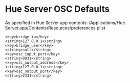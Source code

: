 # Hue Server OSC Defaults

As specified in Hue Server app contents: /Applications/Hue Server.app/Contents/Resources/preferences.plist

	<key>bridge_ip</key>
	<string>127.0.0.1</string>
	<key>bridge_user</key>
	<string>null</string>
	<key>osc_input_port</key>
	<string>9031</string>
	<key>osc_output_address</key>
	<string>127.0.0.1</string>
	<key>osc_output_port</key>
	<string>2331</string>
